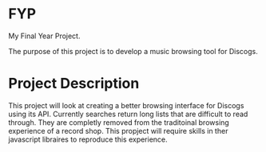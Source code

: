 # FYP
My Final Year Project.

The purpose of this project is to develop a music browsing tool for Discogs.

# Project Description #
This project will look at creating a better browsing interface for Discogs using its API. Currently searches return long lists that are difficult to read through. They are completly removed from the traditoinal browsing experience of a record shop. This propject will require skills in ther javascript libraires to reproduce this experience.

